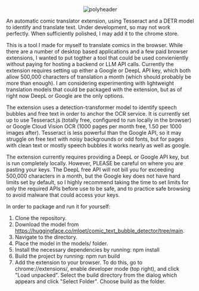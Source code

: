 


<div align="center">
  <img src="https://github.com/user-attachments/assets/e6e4a4b7-a750-4fe7-99ef-a0a8dc29046a" alt="polyheader">
</div>

An automatic comic translator extension, using Tesseract and a DETR model to identify and translate text. Under development, so may not work perfectly. When sufficiently polished, I may add it to the chrome store.

This is a tool I made for myself to translate comics in the browser. While there are a number of desktop based applications and a few paid browser extensions, I wanted to put togther a tool that could be used convieniently without paying for hosting a backend or LLM API calls. Currently the extension requires setting up either a Google or DeepL API key, which both allow 500,000 characters of translation a month (which should probably be more than enough). I am considering experimenting with lightweight translation models that could be packaged with the extension, but as of right now DeepL or Google are the only options. 

The extension uses a detection-transformer model to identify speech bubbles and free text in order to anchor the OCR service. It is currently set up to use Tesseract.js (totally free, configured to run locally in the browser) or Google Cloud Vision OCR (1000 pages per month free, 1.50 per 1000 images after). Tesseract is less powerful than the Google API, so it may struggle on free text with noisy backgrounds or odd fonts, but for pages with clean text or mostly speech bubbles it works nearly as well as google.

The extension currently requires providing a DeepL or Google API key, but is run completely locally. However, PLEASE be careful on where you are pasting your keys. The DeepL free API will not bill you for exceeding 500,000 characters in a month, but the Google key does not have hard limits set by default, so I highly recommend taking the time to set limits for only the required APIs before use to be safe, and to practice safe browsing to avoid malware that could access your keys.

In order to package and run it for yourself:

1. Clone the repository.
2. Download the model from https://huggingface.co/mloet/comic_text_bubble_detector/tree/main.
3. Navigate to the directory.
4. Place the model in the models/ folder.
5. Install the necessary dependencies by running:
   npm install
7. Build the project by running:
   npm run build
9. Add the extension to your browser. To do this, go to chrome://extensions/, enable developer mode (top right), and click "Load unpacked". Select the build directory from the dialog which appears and click "Select Folder". Choose build as the folder.

